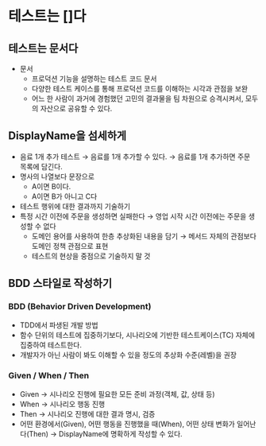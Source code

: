 # 테스트는 []다

## 테스트는 문서다

- 문서
    - 프로덕션 기능을 설명하는 테스트 코드 문서
    - 다양한 테스트 케이스를 통해 프로덕션 코드를 이해하는 시각과 관점을 보완
    - 어느 한 사람이 과거에 경험했던 고민의 결과물을 팀 차원으로 승격시켜서, 모두의 자산으로 공유할 수 있다.

## DisplayName을 섬세하게

- 음료 1개 추가 테스트 → 음료를 1개 추가할 수 있다. → 음료를 1개 추가하면 주문 목록에 담긴다.
- 명사의 나열보다 문장으로
    - A이면 B이다.
    - A이면 B가 아니고 C다
- 테스트 행위에 대한 결과까지 기술하기
- 특정 시간 이전에 주문을 생성하면 실패한다 → 영업 시작 시간 이전에는 주문을 생성할 수 없다
    - 도메인 용어를 사용하여 한층 추상화된 내용을 담기 → 메서드 자체의 관점보다 도메인 정책 관점으로 표현
    - 테스트의 현상을 중점으로 기술하지 말 것

## BDD 스타일로 작성하기

### BDD (Behavior Driven Development)

- TDD에서 파생된 개발 방법
- 함수 단위의 테스트에 집중하기보다, 시나리오에 기반한 테스트케이스(TC) 자체에 집중하여 테스트한다.
- 개발자가 아닌 사람이 봐도 이해할 수 있을 정도의 추상화 수준(레벨)을 권장

### Given / When / Then

- Given → 시나리오 진행에 필요한 모든 준비 과정(객체, 값, 상태 등)
- When → 시나리오 행동 진행
- Then → 시나리오 진행에 대한 결과 명시, 검증
- 어떤 환경에서(Given), 어떤 행동을 진행했을 때(When), 어떤 상태 변화가 일어난다(Then) → DisplayName에 명확하게 작성할 수 있다.